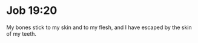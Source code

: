# Job 19:20

My bones stick to my skin and to my flesh, and I have escaped by the skin of my teeth.
